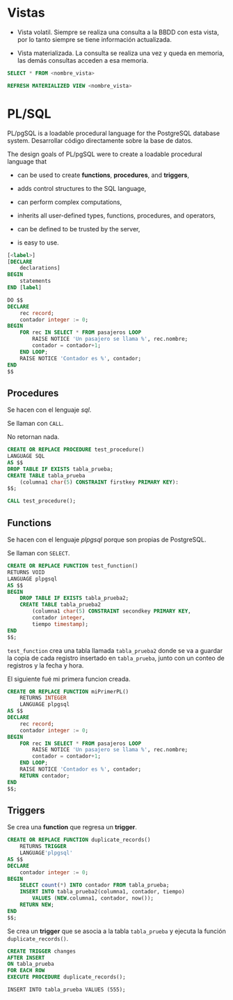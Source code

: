 # Vistas

* Vista volatil. Siempre se realiza una consulta a la BBDD con esta vista, por lo tanto siempre se tiene información actualizada.

* Vista materializada. La consulta se realiza una vez y queda en memoria, las demás consultas acceden a esa memoria.

```sql
SELECT * FROM <nombre_vista>
```

```sql
REFRESH MATERIALIZED VIEW <nombre_vista>
```

# PL/SQL

PL/pgSQL is a loadable procedural language for the PostgreSQL database system. Desarrollar código directamente sobre la base de datos.

The design goals of PL/pgSQL were to create a loadable procedural language that

* can be used to create **functions**, **procedures**, and **triggers**,

* adds control structures to the SQL language,

* can perform complex computations,

* inherits all user-defined types, functions, procedures, and operators,

* can be defined to be trusted by the server,

* is easy to use.

```sql
[<label>]
[DECLARE
    declarations]
BEGIN
    statements
END [label]
```

```sql
DO $$
DECLARE
	rec record;
	contador integer := 0;
BEGIN
	FOR rec IN SELECT * FROM pasajeros LOOP
		RAISE NOTICE 'Un pasajero se llama %', rec.nombre;
		contador = contador+1;
	END LOOP;
	RAISE NOTICE 'Contador es %', contador;
END
$$
```

## **Procedures**

Se hacen con el lenguaje *sql*.

Se llaman con `CALL`.

No retornan nada.

```sql
CREATE OR REPLACE PROCEDURE test_procedure()
LANGUAGE SQL
AS $$
DROP TABLE IF EXISTS tabla_prueba;
CREATE TABLE tabla_prueba 
	(columna1 char(5) CONSTRAINT firstkey PRIMARY KEY):
$$;

CALL test_procedure();
```


## **Functions**

Se hacen con el lenguaje *plpgsql* porque son propias de PostgreSQL.

Se llaman con `SELECT`.

```sql
CREATE OR REPLACE FUNCTION test_function()
RETURNS VOID
LANGUAGE plpgsql
AS $$
BEGIN
	DROP TABLE IF EXISTS tabla_prueba2;
	CREATE TABLE tabla_prueba2 
		(columna1 char(5) CONSTRAINT secondkey PRIMARY KEY, 
		contador integer,
		tiempo timestamp);
END
$$;
```

`test_function` crea una tabla llamada `tabla_prueba2` donde se va a guardar la copia de cada registro insertado en ``tabla_prueba``, junto con un conteo de registros y la fecha y hora.

El siguiente fué mi primera funcion creada.

```sql
CREATE OR REPLACE FUNCTION miPrimerPL() 
	RETURNS INTEGER 
	LANGUAGE plpgsql
AS $$
DECLARE
	rec record;
	contador integer := 0;
BEGIN
	FOR rec IN SELECT * FROM pasajeros LOOP
		RAISE NOTICE 'Un pasajero se llama %', rec.nombre;
		contador = contador+1;
	END LOOP;
	RAISE NOTICE 'Contador es %', contador;
	RETURN contador;
END
$$;
```


## **Triggers**

Se crea una **function** que regresa un **trigger**.

```sql
CREATE OR REPLACE FUNCTION duplicate_records() 
	RETURNS TRIGGER 
	LANGUAGE'plpgsql'
AS $$
DECLARE
	contador integer := 0;
BEGIN
	SELECT count(*) INTO contador FROM tabla_prueba;
	INSERT INTO tabla_prueba2(columna1, contador, tiempo) 
		VALUES (NEW.columna1, contador, now());
	RETURN NEW;
END
$$;
```

Se crea un **trigger** que se asocia a la tabla ``tabla_prueba`` y ejecuta la función ``duplicate_records()``.

```sql
CREATE TRIGGER changes
AFTER INSERT
ON tabla_prueba
FOR EACH ROW
EXECUTE PROCEDURE duplicate_records();
```

``INSERT INTO tabla_prueba VALUES (555);``